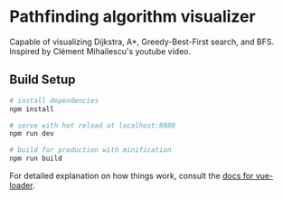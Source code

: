 # Pathfinding algorithm visualizer

Capable of visualizing Dijkstra, A\*, Greedy-Best-First search, and BFS. Inspired by Clément Mihailescu's youtube video.

## Build Setup

```bash
# install dependencies
npm install

# serve with hot reload at localhost:8080
npm run dev

# build for production with minification
npm run build
```

For detailed explanation on how things work, consult the [docs for vue-loader](http://vuejs.github.io/vue-loader).
